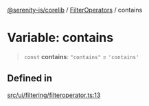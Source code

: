 [@serenity-is/corelib](../../../README.md) / [FilterOperators](../README.md) / contains

# Variable: contains

> `const` **contains**: `"contains"` = `'contains'`

## Defined in

[src/ui/filtering/filteroperator.ts:13](https://github.com/serenity-is/serenity/blob/master/packages/corelib/src/ui/filtering/filteroperator.ts#L13)

